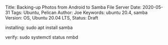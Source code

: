 Title: Backing-up Photos from Android to Samba File Server
Date: 2020-05-31
Tags: Ubuntu, Pelican
Author: Joe
Keywords: ubuntu 20.4, samba
Version: OS, Ubuntu 20.04 LTS, 
Status: Draft


installing: sudo apt install samba

verify: sudo systemctl status nmbd



